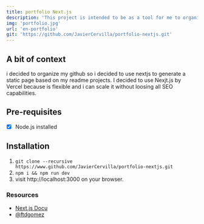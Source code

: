```yaml
---
title: portfolio Next.js
description: 'This project is intended to be as a tool for me to organize my works in an only place and is intended to be a reference for the future.'
img: 'portfolio.jpg'
url: 'en-portfolio'
git: 'https://github.com/JavierCervilla/portfolio-nextjs.git'
---
```


## A bit of context
i decided to organize my github so i decided to use nextjs to generate a static page based on my readme projects. I decided to use Nexjt.js by Vercel because is flexible and i can scale it without loosing all SEO capabilities.


## Pre-requisites
- [x] Node.js installed

## Installation
1. ```git clone --recursive https://www.github.com/JavierCervilla/portfolio-nextjs.git```
2. ```npm i && npm run dev```
3. visit http://localhost:3000 on your browser.

### Resources
+ [Next.js Docu](https://permadi.com/1996/05/ray-casting-tutorial-table-of-contents/)
+ [@ftdgomez](https://github.com/ftdgomez)